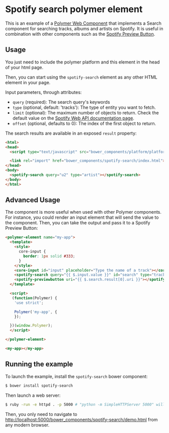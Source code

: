 # Spotify search polymer element

This is an example of a [Polymer Web Component](http://www.polymer-project.org) that implements a Search component for searching tracks, albums and artists on Spotify. It is useful in combination with other components such as the [Spotify Preview Button](https://github.com/rafeca/spotify-previewbutton).

## Usage

You just need to include the polymer platform and this element in the head of
your html page.

Then, you can start using the `spotify-search` element as any other HTML element
in your page.

Input parameters, through attributes:

- `query` (required): The search query's keywords
- `type` (optional, default: 'tracks'): The type of entity you want to fetch.
- `limit` (optional): The maximum number of objects to return. Check the default value on the [Spotify Web API documentation page](https://developer.spotify.com/web-api/search-item/).
- `offset` (optional, defaults to 0): The index of the first object to return.

The search results are available in an exposed `result` property:

```html
<html>
<head>
  <script type="text/javascript" src="bower_components/platform/platform.js"></script>

  <link rel="import" href="bower_components/spotify-search/index.html">
</head>
<body>
  <spotify-search query="u2" type="artist"></spotify-search>
</body>
</html>
```

## Advanced Usage

The component is more useful when used with other Polymer components. For instance, you could render an input element that will send the value to the component. Then, you can take the output and pass it to a Spotify Preview Button:

```html
<polymer-element name="my-app">
  <template>
    <style>
      core-input {
        border: 1px solid #333;
      }
    </style>
    <core-input id="input" placeholder="Type the name of a track"></core-input>
    <spotify-search query="{{ $.input.value }}" id="search" type="track"></spotify-search>
    <spotify-previewbutton uri="{{ $.search.result[0].uri }}"></spotify-previewbutton>
  </template>

  <script>
   (function(Polymer) {
    'use strict';

    Polymer('my-app', {
    });

  })(window.Polymer);
  </script>

</polymer-element>

<my-app></my-app>
```

## Running the example

To launch the example, install the `spotify-search` bower component:

```sh
$ bower install spotify-search
```

Then launch a web server:

```sh
$ ruby -run -e httpd . -p 5000 # "python -m SimpleHTTPServer 5000" will also do the trick
```

Then, you only need to navigate to [http://localhost:5000/bower_components/spotify-search/demo.html](http://localhost:5000/bower_components/spotify-search/demo.html) from any modern browser.
